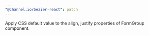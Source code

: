 ```yaml
---
"@channel.io/bezier-react": patch
---
```


Apply CSS default value to the align, justify properties of FormGroup component.
